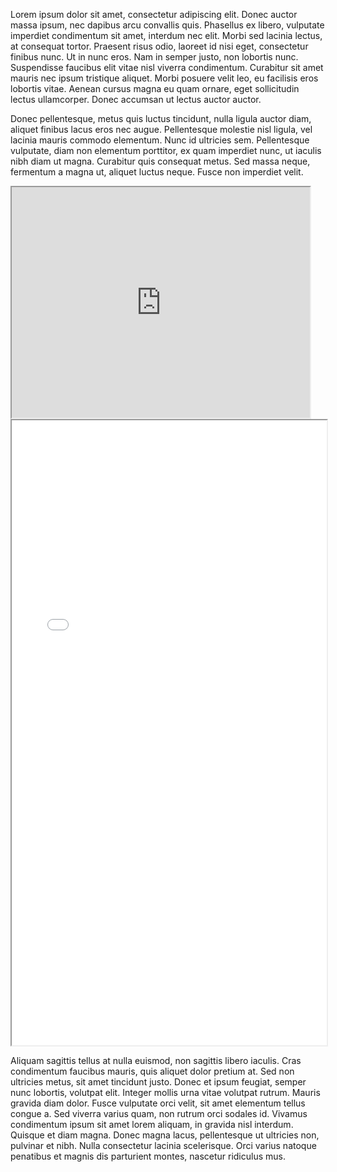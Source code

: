 Lorem ipsum dolor sit amet, consectetur adipiscing elit. Donec auctor massa ipsum, nec dapibus arcu convallis quis. Phasellus ex libero, vulputate imperdiet condimentum sit amet, interdum nec elit. Morbi sed lacinia lectus, at consequat tortor. Praesent risus odio, laoreet id nisi eget, consectetur finibus nunc. Ut in nunc eros. Nam in semper justo, non lobortis nunc. Suspendisse faucibus elit vitae nisl viverra condimentum. Curabitur sit amet mauris nec ipsum tristique aliquet. Morbi posuere velit leo, eu facilisis eros lobortis vitae. Aenean cursus magna eu quam ornare, eget sollicitudin lectus ullamcorper. Donec accumsan ut lectus auctor auctor.

Donec pellentesque, metus quis luctus tincidunt, nulla ligula auctor diam, aliquet finibus lacus eros nec augue. Pellentesque molestie nisl ligula, vel lacinia mauris commodo elementum. Nunc id ultricies sem. Pellentesque vulputate, diam non elementum porttitor, ex quam imperdiet nunc, ut iaculis nibh diam ut magna. Curabitur quis consequat metus. Sed massa neque, fermentum a magna ut, aliquet luctus neque. Fusce non imperdiet velit.

<!--	Exported from Voyant Tools (voyant-tools.org).
The iframe src attribute below uses a relative protocol to better function with both
http and https sites, but if you're embedding this into a local web page (file protocol)
you should add an explicit protocol (https if you're using voyant-tools.org, otherwise
it depends on this server.
Feel free to change the height and width values or other styling below: -->
<iframe style='width: 477px; height: 369px;' src='https://voyant-tools.org/tool/Trends/?query=cultural*&query=culture&corpus=7d3d7b3a26402f1917a3935596564fd9'></iframe>

<iframe style='width: 100%; height: 1000px;' src="processing/index.html"></iframe>

Aliquam sagittis tellus at nulla euismod, non sagittis libero iaculis. Cras condimentum faucibus mauris, quis aliquet dolor pretium at. Sed non ultricies metus, sit amet tincidunt justo. Donec et ipsum feugiat, semper nunc lobortis, volutpat elit. Integer mollis urna vitae volutpat rutrum. Mauris gravida diam dolor. Fusce vulputate orci velit, sit amet elementum tellus congue a. Sed viverra varius quam, non rutrum orci sodales id. Vivamus condimentum ipsum sit amet lorem aliquam, in gravida nisl interdum. Quisque et diam magna. Donec magna lacus, pellentesque ut ultricies non, pulvinar et nibh. Nulla consectetur lacinia scelerisque. Orci varius natoque penatibus et magnis dis parturient montes, nascetur ridiculus mus.
